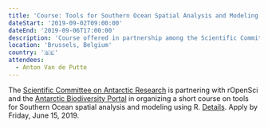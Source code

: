 ```yaml
---
title: 'Course: Tools for Southern Ocean Spatial Analysis and Modeling'
dateStart: '2019-09-02T09:00:00'
dateEnd: '2019-09-06T17:00:00'
description: 'Course offered in partnership among the Scientific Committee on Antarctic Research, rOpenSci, and the Antarctic Biodiversity Portal'
location: 'Brussels, Belgium'
country: '🇧🇪'
attendees:
  - Anton Van de Putte
---
```


The [Scientific Committee on Antarctic Research](https://www.scar.org/) is partnering with rOpenSci and the [Antarctic Biodiversity Portal](www.biodiversity.aq) in organizing a short course on tools for Southern Ocean spatial analysis and modeling using R. [Details](https://github.com/SCAR/EGABIcourse19). Apply by Friday, June 15, 2019.
